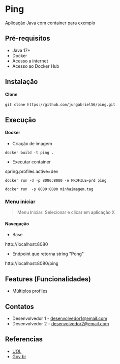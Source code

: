 # Ping

Aplicação Java com container para exemplo

## Pré-requisitos

- Java 17+
- Docker 
- Acesso a internet
- Acesso ao Docker Hub

## Instalação

#### Clone

```
git clone https://github.com/jungabriel56/ping.git
```

## Execução


#### Docker

* Criação de imagem

```
docker build -t ping .
```

* Executar container

spring.profiles.active=dev


```
docker run -d -p 8080:8080 -e PROFILE=prd ping
```

```
docker run  -p 8080:8080 minhaimagem.tag
```

### Menu iniciar
> Menu Iniciar: Selecionar e clicar em aplicação X

#### Navegação

- Base

http://localhost:8080

- Endpoint que retorna string "Pong"

http://localhost:8080/ping 


## Features (Funcionalidades)

- Múltiplos profiles

## Contatos

- Desenvolvedor 1 - desenvolvedor1@email.com
- Desenvolvedor 2 - desenvolvedor2@email.com

## Referencias

 - [UOL](https://www.uol.com.br/)
 - [Gov br](https://www.gov.br/)